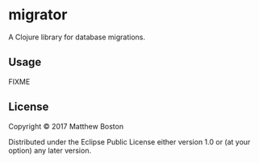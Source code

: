 # migrator

A Clojure library for database migrations.

## Usage

FIXME

## License

Copyright © 2017 Matthew Boston

Distributed under the Eclipse Public License either version 1.0 or (at
your option) any later version.
